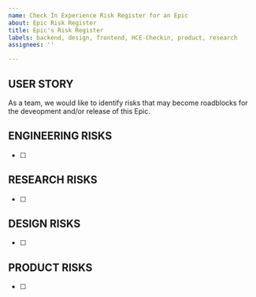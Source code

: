 ```yaml
---
name: Check In Experience Risk Register for an Epic
about: Epic Risk Register
title: Epic's Risk Register
labels: backend, design, frontend, HCE-Checkin, product, research
assignees: ''

---
```


## USER STORY
As a team, we would like to identify risks that may become roadblocks for the deveopment and/or release of this Epic.

## ENGINEERING RISKS
- [ ] 

## RESEARCH RISKS
- [ ] 

## DESIGN RISKS
- [ ]  

## PRODUCT RISKS
- [ ]
